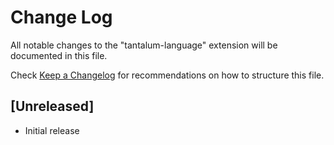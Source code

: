 # Change Log

All notable changes to the "tantalum-language" extension will be documented in this file.

Check [Keep a Changelog](http://keepachangelog.com/) for recommendations on how to structure this file.

## [Unreleased]

- Initial release